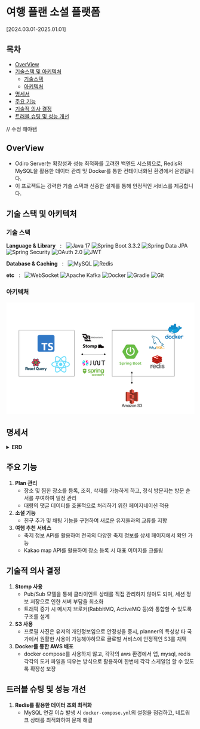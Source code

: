 # 여행 플랜 소셜 플랫폼

[2024.03.01-2025.01.01]

## 목차

- [OverView](#overview)
- [기술스택 및 아키텍처](#기술-스택-및-아키텍처)
    - [기술스택](#기술-스택)
    - [아키텍처](#아키텍처)
- [명세서](#명세서)
- [주요 기능](#주요-기능)
- [기술적 의사 결정](#기술적-의사-결정)
- [트러블 슈팅 및 성능 개선](#트러블-슈팅-및-성능-개선)

// 수정 해야됌
## OverView
- Odiro Server는 확장성과 성능 최적화를 고려한 백엔드 시스템으로, Redis와 MySQL을 활용한 데이터 관리 및 Docker를 통한 컨테이너화된 환경에서 운영됩니다.
- 이 프로젝트는 강력한 기술 스택과 신중한 설계를 통해 안정적인 서비스를 제공합니다.

## 기술 스택 및 아키텍처

### 기술 스택

**Language & Library** &nbsp; : &nbsp;
<img src="https://img.shields.io/badge/Java-17-007396?style=for-the-badge&logo=java&logoColor=white" alt="Java 17">
<img src="https://img.shields.io/badge/SpringBoot-3.3.2-6DB33F?style=for-the-badge&logo=springboot&logoColor=white" alt="Spring Boot 3.3.2">
<img src="https://img.shields.io/badge/Spring%20Data%20JPA-6DB33F?style=for-the-badge&logo=spring&logoColor=white" alt="Spring Data JPA">
<img src="https://img.shields.io/badge/Spring%20Security-6DB33F?style=for-the-badge&logo=Spring%20Security&logoColor=white" alt="Spring Security">
<img src="https://img.shields.io/badge/OAuth2.0-4285F4?style=for-the-badge&logo=oauth&logoColor=white" alt="OAuth 2.0">
<img src="https://img.shields.io/badge/JWT-000000?style=for-the-badge&logo=JSON%20web%20tokens&logoColor=white" alt="JWT">

**Database & Caching** &nbsp; : &nbsp;
<img src="https://img.shields.io/badge/MySQL-4479A1?style=for-the-badge&logo=mysql&logoColor=white" alt="MySQL">
<img src="https://img.shields.io/badge/Redis-DC382D?style=for-the-badge&logo=redis&logoColor=white" alt="Redis">

**etc** &nbsp; : &nbsp;
<img src="https://img.shields.io/badge/WebSocket-010101?style=for-the-badge&logo=WebRTC&logoColor=white" alt="WebSocket">
<img src="https://img.shields.io/badge/Apache%20Kafka-231F20?style=for-the-badge&logo=apachekafka&logoColor=white" alt="Apache Kafka">
<img src="https://img.shields.io/badge/Docker-2496ED?style=for-the-badge&logo=docker&logoColor=white" alt="Docker">
<img src="https://img.shields.io/badge/Gradle-02303A?style=for-the-badge&logo=gradle&logoColor=white" alt="Gradle">
<img src="https://img.shields.io/badge/Git-F05032?style=for-the-badge&logo=git&logoColor=white" alt="Git">

### 아키텍처

<img src="img\odiro_architecture.png" alt="Odiro Architecture" width="600">

## 명세서

<details><summary><strong>ERD</strong></summary>

<img src="img\ERD.png" alt="RedChart ERD" width="600">
</details>


## 주요 기능
1. **Plan 관리**
   - 장소 및 찜한 장소를 등록, 조회, 삭제를 가능하게 하고, 정식 방문지는 방문 순서를 부여하여 일정 관리
   - 대량의 댓글 데이터를 효율적으로 처리하기 위한 페이지네이션 적용
3. **소셜 기능**
   - 친구 추가 및 채팅 기능을 구현하여 새로운 유저들과의 교류를 지향
5. **여행 추천 서비스**
   - 축제 정보 API를 활용하여 전국의 다양한 축제 정보를 상세 페이지에서 확인 가능
   - Kakao map API를 활용하여 장소 등록 시 대표 이미지를 크롤링
  
   
## 기술적 의사 결정
1. **Stomp 사용**
   - Pub/Sub 모델을 통해 클라이언트 상태를 직접 관리하지 않아도 되며, 세션 정보 저장으로 인한 서버 부담을 최소화
   - 트래픽 증가 시 메시지 브로커(RabbitMQ, ActiveMQ 등)와 통합할 수 있도록 구조를 설계
2. **S3 사용**
   - 프로필 사진은 유저의 개인정보임으로 안정성을 중시, planner의 특성상 타 국가에서 원활한 사용이 가능해야하므로 글로벌 서비스에 안정적인 S3를 채택
3. **Docker를 통한 AWS 배포**
   - docker compose를 사용하지 않고, 각각의 aws 환경에서 앱, mysql, redis 각각의 도커 파일을 띄우는 방식으로 활용하여 한번에 각각 스케일업 할 수 있도록 확장성 보장

  

## 트러블 슈팅 및 성능 개선
1. **Redis를 활용한 데이터 조회 최적화**
   - MySQL 연결 이슈 발생 시 `docker-compose.yml`의 설정을 점검하고, 네트워크 상태를 최적화하여 문제 해결




